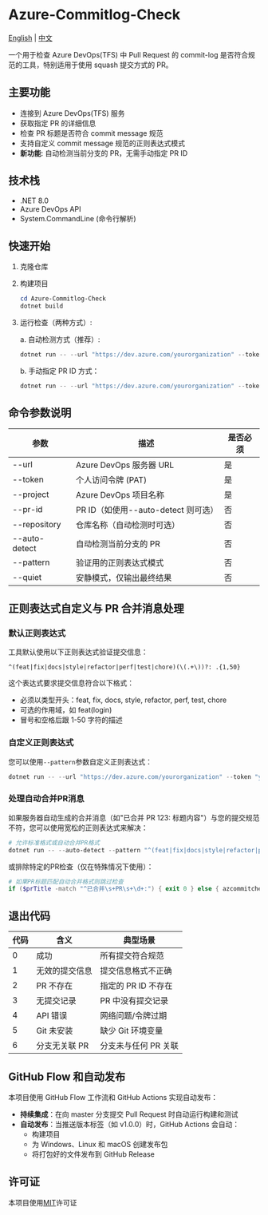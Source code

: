 # Azure-Commitlog-Check

[English](README.md) | [中文](README.zh-CN.md)

一个用于检查 Azure DevOps(TFS) 中 Pull Request 的 commit-log 是否符合规范的工具，特别适用于使用 squash 提交方式的 PR。

## 主要功能

- 连接到 Azure DevOps(TFS) 服务
- 获取指定 PR 的详细信息
- 检查 PR 标题是否符合 commit message 规范
- 支持自定义 commit message 规范的正则表达式模式
- **新功能**: 自动检测当前分支的 PR，无需手动指定 PR ID

## 技术栈

- .NET 8.0
- Azure DevOps API 
- System.CommandLine (命令行解析)

## 快速开始

1. 克隆仓库
2. 构建项目
   ```powershell
   cd Azure-Commitlog-Check
   dotnet build
   ```
3. 运行检查（两种方式）:
   
   a. 自动检测方式（推荐）:
   ```powershell
   dotnet run -- --url "https://dev.azure.com/yourorganization" --token "your-pat-token" --project "your-project" --auto-detect
   ```
   
   b. 手动指定 PR ID 方式：
   ```powershell
   dotnet run -- --url "https://dev.azure.com/yourorganization" --token "your-pat-token" --project "your-project" --pr-id 12345
   ```

## 命令参数说明

| 参数        | 描述                             | 是否必须 |
|------------|----------------------------------|---------|
| --url      | Azure DevOps 服务器 URL            | 是      |
| --token    | 个人访问令牌 (PAT)                | 是      |
| --project  | Azure DevOps 项目名称             | 是      |
| --pr-id    | PR ID（如使用--auto-detect 则可选）| 否     |
| --repository | 仓库名称（自动检测时可选）       | 否      |
| --auto-detect | 自动检测当前分支的 PR           | 否      |
| --pattern  | 验证用的正则表达式模式            | 否      |
| --quiet    | 安静模式，仅输出最终结果          | 否      |

## 正则表达式自定义与 PR 合并消息处理

### 默认正则表达式

工具默认使用以下正则表达式验证提交信息：
```
^(feat|fix|docs|style|refactor|perf|test|chore)(\(.+\))?: .{1,50}
```

这个表达式要求提交信息符合以下格式：
- 必须以类型开头：feat, fix, docs, style, refactor, perf, test, chore
- 可选的作用域，如 feat(login)
- 冒号和空格后跟 1-50 字符的描述

### 自定义正则表达式

您可以使用`--pattern`参数自定义正则表达式：

```powershell
dotnet run -- --url "https://dev.azure.com/yourorganization" --token "your-pat-token" --project "your-project" --pr-id 12345 --pattern "^(feat|fix|custom)(\(.+\))?: .+"
```

### 处理自动合并PR消息

如果服务器自动生成的合并消息（如"已合并 PR 123: 标题内容"）与您的提交规范不符，您可以使用宽松的正则表达式来解决：

```powershell
# 允许标准格式或自动合并PR格式
dotnet run -- --auto-detect --pattern "^(feat|fix|docs|style|refactor|perf|test|chore)(\(.+\))?: .+|^已合并\s+PR\s+\d+:.*"
```

或排除特定的PR检查（仅在特殊情况下使用）：

```powershell
# 如果PR标题匹配自动合并格式则跳过检查
if ($prTitle -match "^已合并\s+PR\s+\d+:") { exit 0 } else { azcommitcheck --auto-detect }
```

## 退出代码

| 代码 | 含义                  | 典型场景                    |
|------|----------------------|----------------------------|
| 0    | 成功                 | 所有提交符合规范            |
| 1    | 无效的提交信息       | 提交信息格式不正确          |
| 2    | PR 不存在             | 指定的 PR ID 不存在           |
| 3    | 无提交记录           | PR 中没有提交记录            |
| 4    | API 错误              | 网络问题/令牌过期           |
| 5    | Git 未安装            | 缺少 Git 环境变量             |
| 6    | 分支无关联 PR         | 分支未与任何 PR 关联          |

## GitHub Flow 和自动发布

本项目使用 GitHub Flow 工作流和 GitHub Actions 实现自动发布：

- **持续集成**：在向 master 分支提交 Pull Request 时自动运行构建和测试
- **自动发布**：当推送版本标签（如 v1.0.0）时，GitHub Actions 会自动：
  - 构建项目
  - 为 Windows、Linux 和 macOS 创建发布包
  - 将打包好的文件发布到 GitHub Release

## 许可证

本项目使用[MIT](LICENSE)许可证
